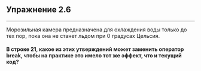 ## Упражнение 2.6

***

Морозильная камера предназначена для охлаждения воды только до тех пор, пока она не станет льдом при 0 градусах Цельсия.

#### В строке 21, какое из этих утверждений может заменить оператор break, чтобы на практике это имело тот же эффект, что и текущий код?